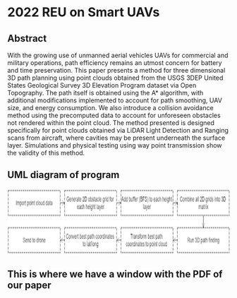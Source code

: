# 2022 REU on Smart UAVs

## Abstract
With the growing use of unmanned aerial vehicles UAVs for commercial and military operations, path efficiency remains an utmost concern for battery and time preservation. This paper presents a method for three dimensional 3D path planning using point clouds obtained from the USGS 3DEP United States Geological Survey 3D Elevation Program dataset via Open Topography. The path itself is obtained using the A* algorithm, with additional modifications implemented to account for path smoothing, UAV size, and energy consumption. We also introduce a collision avoidance method using the precomputed data to account for unforeseen obstacles not rendered within the point cloud. The method presented is designed specifically for point clouds obtained via LiDAR Light Detection and Ranging scans from aircraft, where cavities may be present underneath the surface layer. Simulations and physical testing using way point transmission show the validity of this method.

## UML diagram of program
<p align="center">
  <img src="Images/UML_diagram.png" width="1000" height="150" >
</p>

## This is where we have a window with the PDF of our paper
<a href="alecstem/REUWebsite/gh-pages/2022_REU_on_Smart_UAVs.pdf" class="image fit"><img src="images/marr_pic.jpg" alt=""></a>
<!-- <embed src="https://raw.githubusercontent.com/alecstem/REUWebsite/gh-pages/2022_REU_on_Smart_UAVs.pdf" width="100%" height="850px"/> -->
